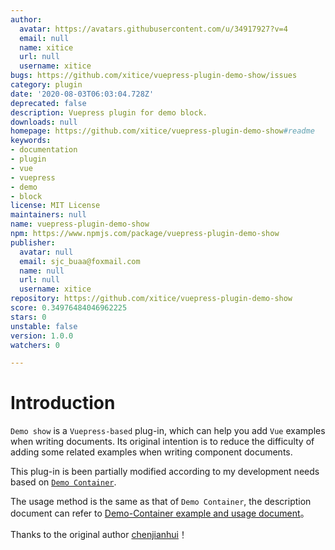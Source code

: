 ```yaml
---
author:
  avatar: https://avatars.githubusercontent.com/u/34917927?v=4
  email: null
  name: xitice
  url: null
  username: xitice
bugs: https://github.com/xitice/vuepress-plugin-demo-show/issues
category: plugin
date: '2020-08-03T06:03:04.728Z'
deprecated: false
description: Vuepress plugin for demo block.
downloads: null
homepage: https://github.com/xitice/vuepress-plugin-demo-show#readme
keywords:
- documentation
- plugin
- vue
- vuepress
- demo
- block
license: MIT License
maintainers: null
name: vuepress-plugin-demo-show
npm: https://www.npmjs.com/package/vuepress-plugin-demo-show
publisher:
  avatar: null
  email: sjc_buaa@foxmail.com
  name: null
  url: null
  username: xitice
repository: https://github.com/xitice/vuepress-plugin-demo-show
score: 0.34976484046962225
stars: 0
unstable: false
version: 1.0.0
watchers: 0

---
```


# Introduction

`Demo show` is a `Vuepress-based` plug-in, which can help you add `Vue` examples when writing documents. Its original intention is to reduce the difficulty of adding some related examples when writing component documents.

This plug-in is been partially modified according to my development needs based on [`Demo Container`](https://github.com/calebman/vuepress-plugin-demo-container).

The usage method is the same as that of `Demo Container`, the description document can refer to [Demo-Container example and usage document](https://docs.chenjianhui.site/vuepress-plugin-demo-container/zh/)。

Thanks to the original author [chenjianhui](https://github.com/calebman/vuepress-plugin-demo-container)！
